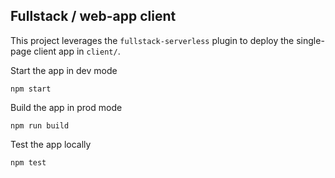 ## Fullstack / web-app client

This project leverages the `fullstack-serverless` plugin to deploy the single-page client app in `client/`.

Start the app in dev mode

    npm start

Build the app in prod mode

    npm run build

Test the app locally

    npm test
